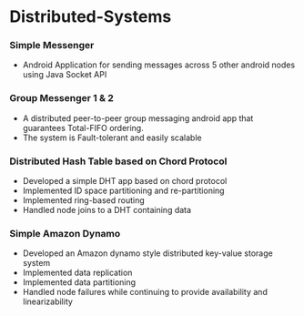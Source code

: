 # Distributed-Systems 

### Simple Messenger 

- Android Application for sending messages across 5 other android nodes using Java Socket API

### Group Messenger 1 & 2
- A distributed peer-to-peer group messaging android app that guarantees Total-FIFO ordering.  
- The system is Fault-tolerant and easily scalable

### Distributed Hash Table based on Chord Protocol

- Developed a simple DHT app based on chord protocol
- Implemented ID space partitioning and re-partitioning
- Implemented ring-based routing
- Handled node joins to a DHT containing data

### Simple Amazon Dynamo

- Developed an Amazon dynamo style distributed key-value storage system
- Implemented data replication
- Implemented data partitioning
- Handled node failures while continuing to provide availability and linearizability
